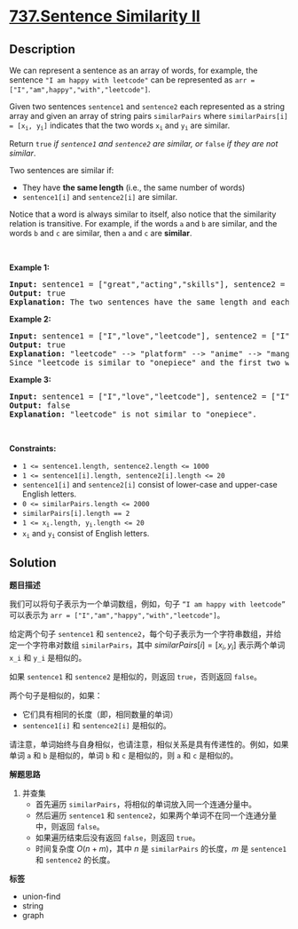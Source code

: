 # [737.Sentence Similarity II](https://leetcode.com/problems/sentence-similarity-ii/description/)

## Description

<p>We can represent a sentence as an array of words, for example, the sentence <code>&quot;I am happy with leetcode&quot;</code> can be represented as <code>arr = [&quot;I&quot;,&quot;am&quot;,happy&quot;,&quot;with&quot;,&quot;leetcode&quot;]</code>.</p>

<p>Given two sentences <code>sentence1</code> and <code>sentence2</code> each represented as a string array and given an array of string pairs <code>similarPairs</code> where <code>similarPairs[i] = [x<sub>i</sub>, y<sub>i</sub>]</code> indicates that the two words <code>x<sub>i</sub></code> and <code>y<sub>i</sub></code> are similar.</p>

<p>Return <code>true</code><em> if <code>sentence1</code> and <code>sentence2</code> are similar, or </em><code>false</code><em> if they are not similar</em>.</p>

<p>Two sentences are similar if:</p>

<ul>
  <li>They have <strong>the same length</strong> (i.e., the same number of words)</li>
  <li><code>sentence1[i]</code> and <code>sentence2[i]</code> are similar.</li>
</ul>

<p>Notice that a word is always similar to itself, also notice that the similarity relation is transitive. For example, if the words <code>a</code> and <code>b</code> are similar, and the words <code>b</code> and <code>c</code> are similar, then&nbsp;<code>a</code> and <code>c</code> are <strong>similar</strong>.</p>

<p>&nbsp;</p>
<p><strong class="example">Example 1:</strong></p>

<pre>
<strong>Input:</strong> sentence1 = [&quot;great&quot;,&quot;acting&quot;,&quot;skills&quot;], sentence2 = [&quot;fine&quot;,&quot;drama&quot;,&quot;talent&quot;], similarPairs = [[&quot;great&quot;,&quot;good&quot;],[&quot;fine&quot;,&quot;good&quot;],[&quot;drama&quot;,&quot;acting&quot;],[&quot;skills&quot;,&quot;talent&quot;]]
<strong>Output:</strong> true
<strong>Explanation:</strong> The two sentences have the same length and each word i of sentence1 is also similar to the corresponding word in sentence2.
</pre>

<p><strong class="example">Example 2:</strong></p>

<pre>
<strong>Input:</strong> sentence1 = [&quot;I&quot;,&quot;love&quot;,&quot;leetcode&quot;], sentence2 = [&quot;I&quot;,&quot;love&quot;,&quot;onepiece&quot;], similarPairs = [[&quot;manga&quot;,&quot;onepiece&quot;],[&quot;platform&quot;,&quot;anime&quot;],[&quot;leetcode&quot;,&quot;platform&quot;],[&quot;anime&quot;,&quot;manga&quot;]]
<strong>Output:</strong> true
<strong>Explanation:</strong> &quot;leetcode&quot; --&gt; &quot;platform&quot; --&gt; &quot;anime&quot; --&gt; &quot;manga&quot; --&gt; &quot;onepiece&quot;.
Since &quot;leetcode is similar to &quot;onepiece&quot; and the first two words are the same, the two sentences are similar.</pre>

<p><strong class="example">Example 3:</strong></p>

<pre>
<strong>Input:</strong> sentence1 = [&quot;I&quot;,&quot;love&quot;,&quot;leetcode&quot;], sentence2 = [&quot;I&quot;,&quot;love&quot;,&quot;onepiece&quot;], similarPairs = [[&quot;manga&quot;,&quot;hunterXhunter&quot;],[&quot;platform&quot;,&quot;anime&quot;],[&quot;leetcode&quot;,&quot;platform&quot;],[&quot;anime&quot;,&quot;manga&quot;]]
<strong>Output:</strong> false
<strong>Explanation:</strong> &quot;leetcode&quot; is not similar to &quot;onepiece&quot;.
</pre>

<p>&nbsp;</p>
<p><strong>Constraints:</strong></p>

<ul>
  <li><code>1 &lt;= sentence1.length, sentence2.length &lt;= 1000</code></li>
  <li><code>1 &lt;= sentence1[i].length, sentence2[i].length &lt;= 20</code></li>
  <li><code>sentence1[i]</code> and <code>sentence2[i]</code> consist of lower-case and upper-case English letters.</li>
  <li><code>0 &lt;= similarPairs.length &lt;= 2000</code></li>
  <li><code>similarPairs[i].length == 2</code></li>
  <li><code>1 &lt;= x<sub>i</sub>.length, y<sub>i</sub>.length &lt;= 20</code></li>
  <li><code>x<sub>i</sub></code> and <code>y<sub>i</sub></code> consist of English letters.</li>
</ul>

## Solution

**题目描述**

我们可以将句子表示为一个单词数组，例如，句子 `“I am happy with leetcode”` 可以表示为 `arr = ["I","am","happy","with","leetcode"]`。

给定两个句子 `sentence1` 和 `sentence2`，每个句子表示为一个字符串数组，并给定一个字符串对数组 `similarPairs`，其中 $similarPairs[i] = [x_i, y_i]$ 表示两个单词 `x_i` 和 `y_i` 是相似的。

如果 `sentence1` 和 `sentence2` 是相似的，则返回 `true`，否则返回 `false`。

两个句子是相似的，如果：

- 它们具有相同的长度（即，相同数量的单词）
- `sentence1[i]` 和 `sentence2[i]` 是相似的。

请注意，单词始终与自身相似，也请注意，相似关系是具有传递性的。例如，如果单词 `a` 和 `b` 是相似的，单词 `b` 和 `c` 是相似的，则 `a` 和 `c` 是相似的。

**解题思路**

1. 并查集
   - 首先遍历 `similarPairs`，将相似的单词放入同一个连通分量中。
   - 然后遍历 `sentence1` 和 `sentence2`，如果两个单词不在同一个连通分量中，则返回 `false`。
   - 如果遍历结束后没有返回 `false`，则返回 `true`。
   - 时间复杂度 $O(n + m)$，其中 $n$ 是 `similarPairs` 的长度，$m$ 是 `sentence1` 和 `sentence2` 的长度。

**标签**

- union-find
- string
- graph
